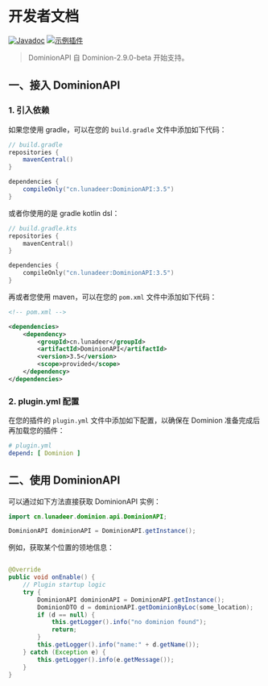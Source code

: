 # 开发者文档

[![Javadoc](https://img.shields.io/badge/Javadoc-Link-70f3ff?logo=readthedocs)](https://coldezhang.github.io/DominionAPI/)
[![示例插件](https://img.shields.io/badge/示例插件-GitHub-blue?logo=github)](https://github.com/ColdeZhang/DominionAddonExample)

> DominionAPI 自 Dominion-2.9.0-beta 开始支持。

## 一、接入 DominionAPI

### 1. 引入依赖

如果您使用 gradle，可以在您的 `build.gradle` 文件中添加如下代码：

```groovy
// build.gradle
repositories {
    mavenCentral()
}

dependencies {
    compileOnly("cn.lunadeer:DominionAPI:3.5")
}
```

或者你使用的是 gradle kotlin dsl：

```kotlin
// build.gradle.kts
repositories {
    mavenCentral()
}

dependencies {
    compileOnly("cn.lunadeer:DominionAPI:3.5")
}
```

再或者您使用 maven，可以在您的 `pom.xml` 文件中添加如下代码：

```xml
<!-- pom.xml -->

<dependencies>
    <dependency>
        <groupId>cn.lunadeer</groupId>
        <artifactId>DominionAPI</artifactId>
        <version>3.5</version>
        <scope>provided</scope>
    </dependency>
</dependencies>
```

### 2. plugin.yml 配置

在您的插件的 `plugin.yml` 文件中添加如下配置，以确保在 Dominion 准备完成后再加载您的插件：

```yaml
# plugin.yml
depend: [ Dominion ]
```

## 二、使用 DominionAPI

可以通过如下方法直接获取 DominionAPI 实例：

```java
import cn.lunadeer.dominion.api.DominionAPI;

DominionAPI dominionAPI = DominionAPI.getInstance();
```

例如，获取某个位置的领地信息：

```java

@Override
public void onEnable() {
    // Plugin startup logic
    try {
        DominionAPI dominionAPI = DominionAPI.getInstance();
        DominionDTO d = dominionAPI.getDominionByLoc(some_location);
        if (d == null) {
            this.getLogger().info("no dominion found");
            return;
        }
        this.getLogger().info("name:" + d.getName());
    } catch (Exception e) {
        this.getLogger().info(e.getMessage());
    }
}
```
